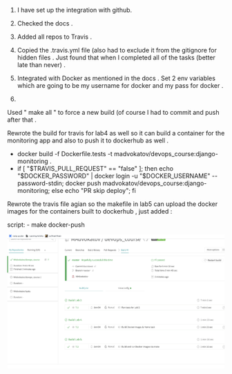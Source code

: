 1. I have set up the integration with github.  

2. Checked the docs .

3. Added all repos to Travis .

4. Copied the .travis.yml file (also had to exclude it from the gitignore for hidden files . Just found that when I completed all of the tasks (better late than never) . 

5. Integrated with Docker as mentioned in the docs . Set 2 env variables which are going to be my username for docker and my pass for docker . 

6. 

Used " make all " to force a new build (of course I had to commit and push after that .

Rewrote the build for travis for lab4 as well so it can build a container for the monitoring app and also to push it to dockerhub as well .

- docker build -f Dockerfile.tests -t madvokatov/devops_course:django-monitoring .
- if [ "$TRAVIS_PULL_REQUEST" == "false" ]; then echo "$DOCKER_PASSWORD" | docker login -u "$DOCKER_USERNAME" --password-stdin; docker push madvokatov/devops_course:django-monitoring; else echo "PR skip deploy"; fi


Rewrote the travis file agian so the makefile in lab5 can upload the docker images for the containers built to dockerhub , just added :

script:
        - make docker-push


![Image of the tests](scshoot.png)
